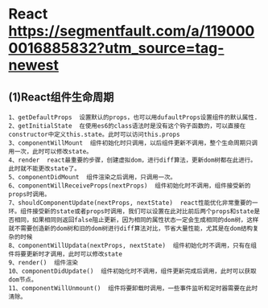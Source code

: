 React https://segmentfault.com/a/1190000016885832?utm_source=tag-newest
===

(1)React组件生命周期
---

    1、getDefaultProps  设置默认的props，也可以用dufaultProps设置组件的默认属性.
    2、getInitialState  在使用es6的class语法时是没有这个钩子函数的，可以直接在constructor中定义this.state。此时可以访问this.props
    3、componentWillMount  组件初始化时只调用，以后组件更新不调用，整个生命周期只调用一次，此时可以修改state。
    4、render  react最重要的步骤，创建虚拟dom，进行diff算法，更新dom树都在此进行。此时就不能更改state了。
    5、componentDidMount  组件渲染之后调用，只调用一次。
    6、componentWillReceiveProps(nextProps)  组件初始化时不调用，组件接受新的props时调用。
    7、shouldComponentUpdate(nextProps, nextState)  react性能优化非常重要的一环。组件接受新的state或者props时调用，我们可以设置在此对比前后两个props和state是否相同，如果相同则返回false阻止更新，因为相同的属性状态一定会生成相同的dom树，这样就不需要创造新的dom树和旧的dom树进行diff算法对比，节省大量性能，尤其是在dom结构复杂的时候
    8、componentWillUpdata(nextProps, nextState)  组件初始化时不调用，只有在组件将要更新时才调用，此时可以修改state
    9、render()  组件渲染
    10、componentDidUpdate()  组件初始化时不调用，组件更新完成后调用，此时可以获取dom节点。
    11、componentWillUnmount()  组件将要卸载时调用，一些事件监听和定时器需要在此时清除。